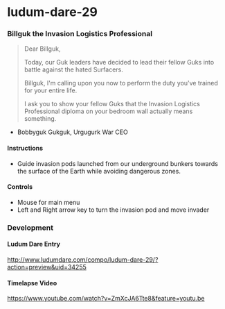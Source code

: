 ludum-dare-29
=============

### Billguk the Invasion Logistics Professional
> Dear Billguk,
> 
> Today, our Guk leaders have decided to lead their fellow Guks into battle against the hated Surfacers. 
> 
> Billguk, I'm calling upon you now to perform the duty you've trained for your entire life. 
>
> I ask you to show your fellow Guks that the Invasion Logistics Professional diploma on your bedroom wall actually means something.

- Bobbyguk Gukguk, Urgugurk War CEO

#### Instructions
- Guide invasion pods launched from our underground bunkers towards the surface of the Earth while avoiding dangerous zones. 

#### Controls
- Mouse for main menu 
- Left and Right arrow key to turn the invasion pod and move invader

### Development

#### Ludum Dare Entry
http://www.ludumdare.com/compo/ludum-dare-29/?action=preview&uid=34255

#### Timelapse Video 
https://www.youtube.com/watch?v=ZmXcJA6Tte8&feature=youtu.be
